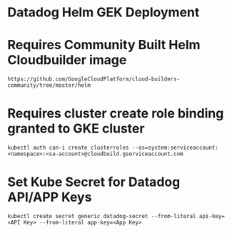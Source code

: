 # Datadog Helm GEK Deployment

# Requires Community Built Helm Cloudbuilder image
    https://github.com/GoogleCloudPlatform/cloud-builders-community/tree/master/helm

    
# Requires cluster create role binding granted to GKE cluster
    kubectl auth can-i create clusterroles --as=system:serviceaccount:<namespace>:<sa-account>@cloudbuild.gserviceaccount.com

# Set Kube Secret for Datadog API/APP Keys
    kubectl create secret generic datadog-secret --from-literal api-key=<API Key> --from-literal app-key=<App Key>
